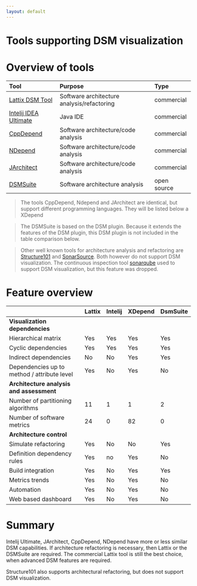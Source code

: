 ```yaml
---
layout: default
---
```


# Tools supporting DSM visualization

# Overview of tools

| Tool		                                                | Purpose                                    | Type        |
|:----------------------------------------------------------|:-------------------------------------------|:------------|
| [Lattix DSM Tool](http://lattix.com/)                     | Software architecture analysis/refactoring | commercial  | 
| [Intelij IDEA Ultimate](https://www.jetbrains.com/idea/)  | Java IDE                                   | commercial  | 
| [CppDepend](https://www.cppdepend.com/)                   | Software architecture/code analysis        | commercial  | 
| [NDepend](https://www.ndepend.com/)                       | Software architecture/code analysis        | commercial  | 
| [JArchitect](https://www.jarchitect.com/)                 | Software architecture/code analysis        | commercial  | 
| [DSMSuite](https://dsmsuite.github.io/)                   | Software architecture analysis             | open source | 

> The tools CppDepend, Ndepend and JArchitect are identical, but support different programming languages. They will be listed below a XDepend

> The DSMSuite is based on the DSM plugin. Because it extends the features of the DSM plugin, this DSM plugin is not included in the table comparison below.

> Other well known tools for architecture analysis and refactoring are [Structure101](http://structure101.com/) 
> and [SonarSource](https://www.sonarsource.com/). Both however do not support DSM visualization. 
> The continuous inspection tool [sonarqube](https://www.sonarqube.org/) used to support DSM visualization, but this feature was dropped. 

# Feature overview


|	                                          | Lattix | Intelij  | XDepend    | DsmSuite  |
|:--------------------------------------------|:-------|:---------|:-----------|:----------|
| **Visualization dependencies**              |        |          |            |           |           
| Hierarchical matrix	                      | Yes	   | Yes	  | Yes        | Yes	   |  
| Cyclic dependencies	                      | Yes    | Yes	  | Yes	       | Yes       |
| Indirect dependencies	                      | No	   | No	      | Yes	       | Yes       |	
| Dependencies up to method / attribute level | Yes	   | No	      | Yes	       | No        |	
| **Architecture analysis and assessment**    |        |          |            |           |
| Number of partitioning algorithms           | 11	   | 1	      | 1	       | 2         |
| Number of software metrics	              | 24	   | 0	      | 82	       | 0         |
| **Architecture control**                    |        |          |            |           |
| Simulate refactoring	                      | Yes    | No       | No	       | Yes       |
| Definition dependency rules	              | Yes	   | no       | Yes        | No        |
| Build integration	                          | Yes	   | No       | Yes	       | Yes	   |
| Metrics trends	                          | Yes    | No       | Yes        | No        |
| Automation	                              | Yes	   | No	      | Yes	       | No        |
| Web based dashboard                         | Yes    | No       | Yes        | No        |

# Summary

Intelij Ultimate, JArchitect, CppDepend, NDepend have more or less similar DSM capabilities.
If architecture refactoring is necessary, then Lattix or the DSMSuite are required. 
The commercial Lattix tool is still the best choice, when advanced DSM features are required.

Structure101 also supports architectural refactoring, but does not support DSM visualization. 